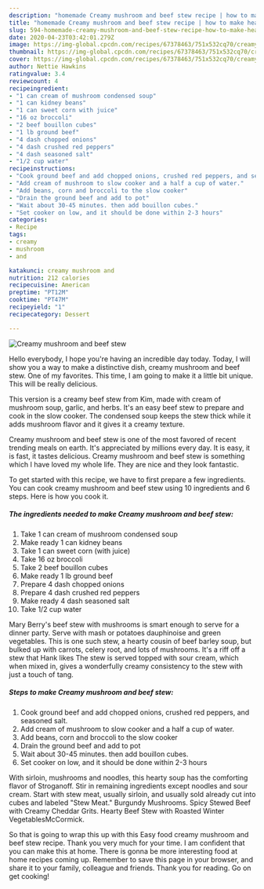 ```yaml
---
description: "homemade Creamy mushroom and beef stew recipe | how to make healthy Creamy mushroom and beef stew"
title: "homemade Creamy mushroom and beef stew recipe | how to make healthy Creamy mushroom and beef stew"
slug: 594-homemade-creamy-mushroom-and-beef-stew-recipe-how-to-make-healthy-creamy-mushroom-and-beef-stew
date: 2020-04-23T03:42:01.279Z
image: https://img-global.cpcdn.com/recipes/67378463/751x532cq70/creamy-mushroom-and-beef-stew-recipe-main-photo.jpg
thumbnail: https://img-global.cpcdn.com/recipes/67378463/751x532cq70/creamy-mushroom-and-beef-stew-recipe-main-photo.jpg
cover: https://img-global.cpcdn.com/recipes/67378463/751x532cq70/creamy-mushroom-and-beef-stew-recipe-main-photo.jpg
author: Nettie Hawkins
ratingvalue: 3.4
reviewcount: 4
recipeingredient:
- "1 can cream of mushroom condensed soup"
- "1 can kidney beans"
- "1 can sweet corn with juice"
- "16 oz broccoli"
- "2 beef bouillon cubes"
- "1 lb ground beef"
- "4 dash chopped onions"
- "4 dash crushed red peppers"
- "4 dash seasoned salt"
- "1/2 cup water"
recipeinstructions:
- "Cook ground beef and add chopped onions, crushed red peppers, and seasoned salt."
- "Add cream of mushroom to slow cooker and a half a cup of water."
- "Add beans, corn and broccoli to the slow cooker"
- "Drain the ground beef and add to pot"
- "Wait about 30-45 minutes. then add bouillon cubes."
- "Set cooker on low, and it should be done within 2-3 hours"
categories:
- Recipe
tags:
- creamy
- mushroom
- and

katakunci: creamy mushroom and 
nutrition: 212 calories
recipecuisine: American
preptime: "PT12M"
cooktime: "PT47M"
recipeyield: "1"
recipecategory: Dessert

---
```



![Creamy mushroom and beef stew](https://img-global.cpcdn.com/recipes/67378463/751x532cq70/creamy-mushroom-and-beef-stew-recipe-main-photo.jpg)

Hello everybody, I hope you're having an incredible day today. Today, I will show you a way to make a distinctive dish, creamy mushroom and beef stew. One of my favorites. This time, I am going to make it a little bit unique. This will be really delicious.

This version is a creamy beef stew from Kim, made with cream of mushroom soup, garlic, and herbs. It&#39;s an easy beef stew to prepare and cook in the slow cooker. The condensed soup keeps the stew thick while it adds mushroom flavor and it gives it a creamy texture.

Creamy mushroom and beef stew is one of the most favored of recent trending meals on earth. It's appreciated by millions every day. It is easy, it is fast, it tastes delicious. Creamy mushroom and beef stew is something which I have loved my whole life. They are nice and they look fantastic.


To get started with this recipe, we have to first prepare a few ingredients. You can cook creamy mushroom and beef stew using 10 ingredients and 6 steps. Here is how you cook it.

<!--inarticleads1-->

##### The ingredients needed to make Creamy mushroom and beef stew:

1. Take 1 can cream of mushroom condensed soup
1. Make ready 1 can kidney beans
1. Take 1 can sweet corn (with juice)
1. Take 16 oz broccoli
1. Take 2 beef bouillon cubes
1. Make ready 1 lb ground beef
1. Prepare 4 dash chopped onions
1. Prepare 4 dash crushed red peppers
1. Make ready 4 dash seasoned salt
1. Take 1/2 cup water


Mary Berry&#39;s beef stew with mushrooms is smart enough to serve for a dinner party. Serve with mash or potatoes dauphinoise and green vegetables. This is one such stew, a hearty cousin of beef barley soup, but bulked up with carrots, celery root, and lots of mushrooms. It&#39;s a riff off a stew that Hank likes The stew is served topped with sour cream, which when mixed in, gives a wonderfully creamy consistency to the stew with just a touch of tang. 

<!--inarticleads2-->

##### Steps to make Creamy mushroom and beef stew:

1. Cook ground beef and add chopped onions, crushed red peppers, and seasoned salt.
1. Add cream of mushroom to slow cooker and a half a cup of water.
1. Add beans, corn and broccoli to the slow cooker
1. Drain the ground beef and add to pot
1. Wait about 30-45 minutes. then add bouillon cubes.
1. Set cooker on low, and it should be done within 2-3 hours


With sirloin, mushrooms and noodles, this hearty soup has the comforting flavor of Stroganoff. Stir in remaining ingredients except noodles and sour cream. Start with stew meat, usually sirloin, and usually sold already cut into cubes and labeled &#34;Stew Meat.&#34; Burgundy Mushrooms. Spicy Stewed Beef with Creamy Cheddar Grits. Hearty Beef Stew with Roasted Winter VegetablesMcCormick. 

So that is going to wrap this up with this Easy food creamy mushroom and beef stew recipe. Thank you very much for your time. I am confident that you can make this at home. There is gonna be more interesting food at home recipes coming up. Remember to save this page in your browser, and share it to your family, colleague and friends. Thank you for reading. Go on get cooking!
